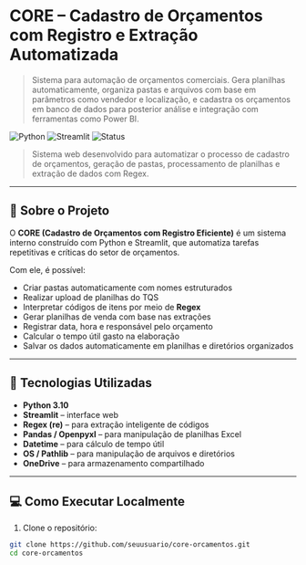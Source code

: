 # CORE – Cadastro de Orçamentos com Registro e Extração Automatizada
> Sistema para automação de orçamentos comerciais. Gera planilhas automaticamente, organiza pastas e arquivos com base em parâmetros como vendedor e localização, e cadastra os orçamentos em banco de dados para posterior análise e integração com ferramentas como Power BI.

![Python](https://img.shields.io/badge/Python-3.10-blue)
![Streamlit](https://img.shields.io/badge/Framework-Streamlit-ff4b4b)
![Status](https://img.shields.io/badge/status-Em%20desenvolvimento-yellow)

> Sistema web desenvolvido para automatizar o processo de cadastro de orçamentos, geração de pastas, processamento de planilhas e extração de dados com Regex.

---

## 🚀 Sobre o Projeto

O **CORE (Cadastro de Orçamentos com Registro Eficiente)** é um sistema interno construído com Python e Streamlit, que automatiza tarefas repetitivas e críticas do setor de orçamentos.

Com ele, é possível:

- Criar pastas automaticamente com nomes estruturados
- Realizar upload de planilhas do TQS
- Interpretar códigos de itens por meio de **Regex**
- Gerar planilhas de venda com base nas extrações
- Registrar data, hora e responsável pelo orçamento
- Calcular o tempo útil gasto na elaboração
- Salvar os dados automaticamente em planilhas e diretórios organizados

---

## 🧠 Tecnologias Utilizadas

- **Python 3.10**
- **Streamlit** – interface web
- **Regex (re)** – para extração inteligente de códigos
- **Pandas / Openpyxl** – para manipulação de planilhas Excel
- **Datetime** – para cálculo de tempo útil
- **OS / Pathlib** – para manipulação de arquivos e diretórios
- **OneDrive** – para armazenamento compartilhado

---

## 💻 Como Executar Localmente

1. Clone o repositório:
```bash
git clone https://github.com/seuusuario/core-orcamentos.git
cd core-orcamentos
